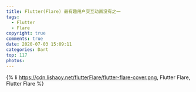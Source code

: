 ```yaml
---
title: Flutter(Flare) 最有趣用户交互动画没有之一
tags:
  - Flutter
  - Flare
copyright: true
comments: true
date: 2020-07-03 15:09:11
categories: Dart
top: 117
photos:
---
```


{% li https://cdn.lishaoy.net/flutterFlare/flutter-flare-cover.png, Flutter Flare, Flutter Flare %}